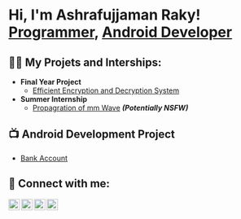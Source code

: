 <h1>Hi, I'm Ashrafujjaman Raky! <br/><a href="https://github.com/ashrafujjamanr">Programmer</a>, <a href="https://www.linkedin.com/in/ashrafujjamanraky/">Android Developer</a>

<h2>👨‍💻 My Projets and Interships:</h2>

- <b>Final Year Project</b>
  - [Efficient Encryption and Decryption System](https://github.com/joshmadakor1/Algorithms-Practice)
- <b>Summer Internship</b>
  - [Propagration of mm Wave](https://github.com/joshmadakor1/4chan-Image-Analysis-Middleware-C964) <b><i>(Potentially NSFW)</b></i>

<h2>📺 Android Development Project</h2>

- [Bank Account](https://www.youtube.com/watch?v=a83ASGn_V_s)


<h2> 🤳 Connect with me:</h2>

[<img align="left" alt="JoshMadakor | YouTube" width="22px" src="https://cdn.jsdelivr.net/npm/simple-icons@v3/icons/youtube.svg" />][youtube]
[<img align="left" alt="JoshMadakor | Twitter" width="22px" src="https://cdn.jsdelivr.net/npm/simple-icons@v3/icons/twitter.svg" />][twitter]
[<img align="left" alt="JoshMadakor | LinkedIn" width="22px" src="https://cdn.jsdelivr.net/npm/simple-icons@v3/icons/linkedin.svg" />][linkedin]
[<img align="left" alt="JoshMadakor | Instagram" width="22px" src="https://cdn.jsdelivr.net/npm/simple-icons@v3/icons/instagram.svg" />][instagram]

[twitter]: https://x.com/Ash_Rafujjaman
[youtube]: [https://www.youtube.com/c/@AshsFootballOdyssey]
[instagram]: https://www.instagram.com/ash.raf.3/
[linkedin]: https://linkedin.com/in/ashrafujjamanraky/

<!--
**joshmadakor1/joshmadakor1** is a ✨ _special_ ✨ repository because its `README.md` (this file) appears on your GitHub profile.

Here are some ideas to get you started:

- 🔭 I’m currently working on ...
- 🌱 I’m currently learning ...
- 👯 I’m looking to collaborate on ...
- 🤔 I’m looking for help with ...
- 💬 Ask me about ...
- 📫 How to reach me: ...
- 😄 Pronouns: ...
- ⚡ Fun fact: ...
-->
